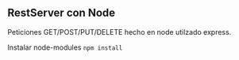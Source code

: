 ## RestServer con Node

Peticiones GET/POST/PUT/DELETE hecho en node
utilzado express.

Instalar node-modules ``` npm install ```